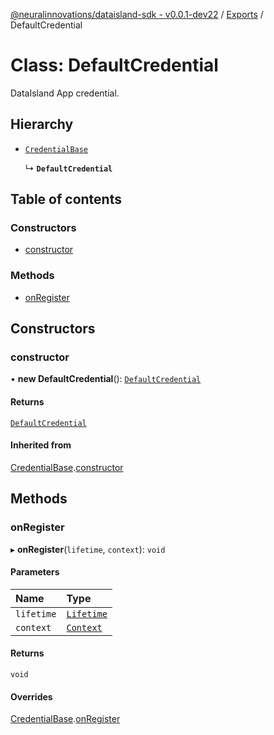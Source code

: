 [@neuralinnovations/dataisland-sdk - v0.0.1-dev22](../../README.md) / [Exports](../modules.md) / DefaultCredential

# Class: DefaultCredential

DataIsland App credential.

## Hierarchy

- [`CredentialBase`](CredentialBase.md)

  ↳ **`DefaultCredential`**

## Table of contents

### Constructors

- [constructor](DefaultCredential.md#constructor)

### Methods

- [onRegister](DefaultCredential.md#onregister)

## Constructors

### constructor

• **new DefaultCredential**(): [`DefaultCredential`](DefaultCredential.md)

#### Returns

[`DefaultCredential`](DefaultCredential.md)

#### Inherited from

[CredentialBase](CredentialBase.md).[constructor](CredentialBase.md#constructor)

## Methods

### onRegister

▸ **onRegister**(`lifetime`, `context`): `void`

#### Parameters

| Name | Type |
| :------ | :------ |
| `lifetime` | [`Lifetime`](Lifetime.md) |
| `context` | [`Context`](Context.md) |

#### Returns

`void`

#### Overrides

[CredentialBase](CredentialBase.md).[onRegister](CredentialBase.md#onregister)
